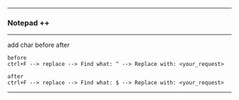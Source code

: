 
---

### Notepad ++

---

add char before after

```
before
ctrl+F --> replace --> Find what: ^ --> Replace with: <your_request>

after
ctrl+F --> replace --> Find what: $ --> Replace with: <your_request>
```

---

